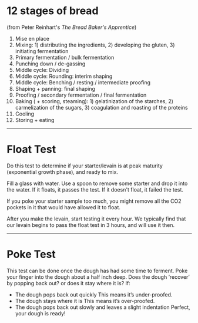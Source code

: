 # 12 stages of bread
(from Peter Reinhart's _The Bread Baker's Apprentice_)

1. Mise en place
2. Mixing: 1) distributing the ingredients, 2) developing the gluten, 3) initiating fermentation
3. Primary fermentation / bulk fermentation
4. Punching down / de-gassing
5. Middle cycle: Dividing
6. Middle cycle: Rounding: interim shaping
7. Middle cycle: Benching / resting / intermediate proofing
8. Shaping + panning: final shaping
9. Proofing / secondary fermentation / final fermentation
10. Baking ( + scoring, steaming): 1) gelatinization of the starches, 2) carmelization of the sugars, 3) coagulation and roasting of the proteins
11. Cooling
12. Storing + eating


------


# Float Test
Do this test to determine if your starter/levain is at peak maturity (exponential growth phase), and ready to mix.

Fill a glass with water. Use a spoon to remove some starter and drop it into the water. If it floats, it passes the test. If it doesn't float, it failed the test.

If you poke your starter sample too much, you might remove all the CO2 pockets in it that would have allowed it to float.

After you make the levain, start testing it every hour. We typically find that our levain begins to pass the float test in 3 hours, and will use it then.


------


# Poke Test
This test can be done once the dough has had some time to ferment. Poke your finger into the dough about a half inch deep. Does the dough ‘recover’ by popping back out? or does it stay where it is? If:

- The dough pops back out quickly  This means it’s under-proofed.
- The dough stays where it is  This means it’s over-proofed.
- The dough pops back out slowly and leaves a slight indentation  Perfect, your dough is ready!
